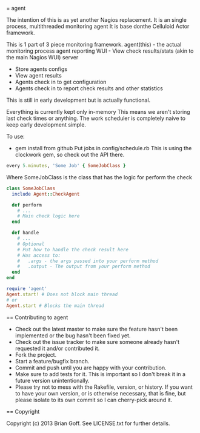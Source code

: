 = agent

The intention of this is as yet another Nagios replacement.
It is an single process, multithreaded monitoring agent
It is base donthe Celluloid Actor framework.

This is 1 part of 3 piece monitoring framework.
agent(this) - the actual monitoring process
agent reporting WUI - View check results/stats (akin to the main Nagios WUI)
server
  - Store agents configs
  - View agent results
  - Agents check in to get configuration
  - Agents check in to report check results and other statistics

This is still in early development but is actually functional.

Everything is currently kept only in-memory
This means we aren't storing last check times or anything.
The work scheduler is completely naive to keep early development simple.

To use:
- gem install from github
Put jobs in config/schedule.rb
This is using the clockwork gem, so check out the API there.
```ruby
every 5.minutes, 'Some Job' { SomeJobClass }
```
Where SomeJobClass is the class that has the logic for perform the check

```ruby
class SomeJobClass
  include Agent::CheckAgent

  def perform
    # ...
    # Main check logic here
  end

  def handle
    # ...
    # Optional
    # Put how to handle the check result here
    # Has access to:
    #   .args - the args passed into your perform method
    #   .output - The output from your perform method
  end
end
```


```ruby
require 'agent'
Agent.start! # Does not block main thread
# or
Agent.start # Blocks the main thread
```

== Contributing to agent

* Check out the latest master to make sure the feature hasn't been implemented or the bug hasn't been fixed yet.
* Check out the issue tracker to make sure someone already hasn't requested it and/or contributed it.
* Fork the project.
* Start a feature/bugfix branch.
* Commit and push until you are happy with your contribution.
* Make sure to add tests for it. This is important so I don't break it in a future version unintentionally.
* Please try not to mess with the Rakefile, version, or history. If you want to have your own version, or is otherwise necessary, that is fine, but please isolate to its own commit so I can cherry-pick around it.

== Copyright

Copyright (c) 2013 Brian Goff. See LICENSE.txt for
further details.

